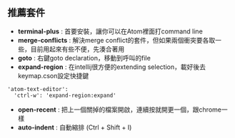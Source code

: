 推薦套件
------------

- __terminal-plus__ : 首要安裝，讓你可以在Atom裡面打command line
- __merge-conflicts__ : 解決merge conflict的套件，但如果兩個衝突要各取一些，目前用起來有些不便，先湊合著用
- __goto__ : 右鍵goto declaration，移動到呼叫的file
- __expand-region__ : 在intellij很方便的extending selection，載好後去keymap.cson設定快捷鍵
```
'atom-text-editor':
  'ctrl-w': 'expand-region:expand'
```
- __open-recent__ : 把上一個關掉的檔案開啟，連續按就開更一個，跟chrome一樣
- __auto-indent__ : 自動縮排 (Ctrl + Shift + I)
 

